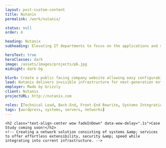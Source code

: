 ```yaml
---
layout: post-custom-content
title: Nutanix
permalink: /work/nutanix/

status: null
order: 6

heading: Nutanix
subheading: Elevating IT departments to focus on the applications and services that power their businesses.

heroText: true
heroClasses: dark
image: /assets/images/projects/p6.jpg
midnight: dark-bg

blurb: Create a public facing company website allowing easy configurability and speed all while integrating current systems and services.
lead: Nutanix delivers invisible infrastructure for next-generation enterprise computing by integrating storage, systems and virtualizations into a turnkey hyperconverged solution. Whoa, that's a mouthful.
employer: Made by Grizzly
client: Nutanix
projectURL: http://nutanix.com

roles: [Technical Lead, Back-End, Front-End Rewrite, Systems Integration, Custom Network and Server Solution, Security, Optimization]
tags: [wordpress, systems, servers, networks]
---
```


<section class="theme-bg dark" data-midnight="dark-bg">
  <div class="container">

    <h2 class="text-align-center wow fadeInDown" data-wow-delay=".1s">Case Study coming soon!</h2>
    <!-- Creating a network solution consisting of systems &amp; services to offer effortless extensibility, security &amp; speed while integrating into current infrastructure. -->
  </div>
</section>
